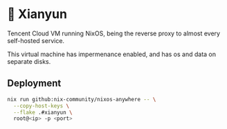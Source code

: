 # 🪽 Xianyun

Tencent Cloud VM running NixOS, being the reverse proxy to almost every self-hosted service.

This virtual machine has impermenance enabled, and has os and data on separate disks.

## Deployment

```bash
nix run github:nix-community/nixos-anywhere -- \
  --copy-host-keys \
  --flake .#xianyun \
  root@<ip> -p <port> 
```
